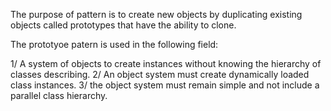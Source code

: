 The purpose of pattern is to create new objects by duplicating existing objects called prototypes 
that have the ability to clone.

The prototyoe patern is used in the following field:

1/ A system of objects to create instances without knowing the hierarchy of classes describing.
2/ An object system must create dynamically loaded class instances.
3/ the object system must remain simple and not include a parallel class hierarchy.
